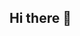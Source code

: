 ## Hi there 👋

<!--
**Siva-coder-tech/Siva-coder-tech** is a ✨ _special_ ✨ repository because its `README.md` (this file) appears on your GitHub profile.

Here are some ideas to get you started:

- 🔭 I’m currently working on SpringBoot ,react ,AI related concepts
- 🌱 I’m currently learning AI relted concepts
- 👯 I’m looking to collaborate on Springboot,react,AI and aws related proects
- 🤔 I’m looking for help with AI and aws related tec
- 💬 Ask me about ...
- 📫 How to reach me: sivauppini02@gmail.com
- 😄 Pronouns: ...Siva
- ⚡ Fun fact: ...
-->
